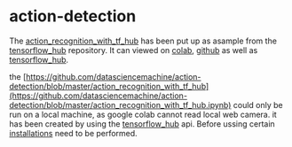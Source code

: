 # action-detection
 
The [action_recognition_with_tf_hub](action_recognition_with_tf_hub.ipynb) has been put up as asample from the [tensorflow_hub](https://github.com/tensorflow/hub) repository. It can viewed on [colab](https://colab.research.google.com/github/tensorflow/hub/blob/master/examples/colab/action_recognition_with_tf_hub.ipynb), [github](https://github.com/datasciencemachine/action-detection/blob/master/action_recognition_with_tf_hub.ipynb) as well as [tensorflow_hub](https://www.tensorflow.org/hub/tutorials/action_recognition_with_tf_hub).

the [https://github.com/datasciencemachine/action-detection/blob/master/action_recognition_with_tf_hub](https://github.com/datasciencemachine/action-detection/blob/master/action_recognition_with_tf_hub.ipynb) could only be run on a local machine, as google colab cannot read local web camera. it has been created by using the [tensorflow_hub](https://github.com/tensorflow/hub) api. Before ussing certain [installations](https://github.com/tensorflow/hub/blob/master/docs/installation.md) need to be performed.
